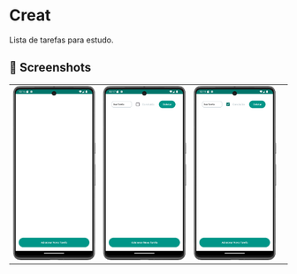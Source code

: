 # Creat
Lista de tarefas para estudo.


## :camera_flash: Screenshots
<table>
  <tr>
    <td><img src="/result/Screenshot_1.png" width="260"></td><td><img src="/result/Screenshot_2.png" width="260"></td><td><img<td><img src="/result/Screenshot_3.png" width="260"></td><td><img 
  </tr>
</table>
